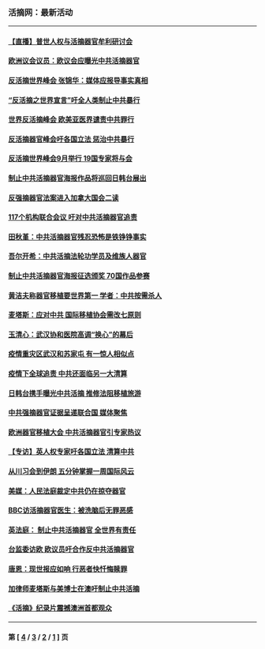 ### 活摘网：最新活动
---
#### [【直播】普世人权与活摘器官牟利研讨会](../../pages/nf5883/n13425146.md?05240430) 
#### [欧洲议会议员：欧议会应曝光中共活摘器官](../../pages/nf5883/n13336571.md?05240430) 
#### [反活摘世界峰会 张锦华：媒体应报导事实真相](../../pages/nf5883/n13278502.md?05240430) 
#### [“反活摘之世界宣言”吁全人类制止中共暴行](../../pages/nf5883/n13259730.md?05240430) 
#### [世界反活摘峰会 欧美亚医界谴责中共罪行](../../pages/nf5883/n13253550.md?05240430) 
#### [反活摘器官峰会吁各国立法 惩治中共暴行](../../pages/nf5883/n13245052.md?05240430) 
#### [反活摘世界峰会9月举行 19国专家将与会](../../pages/nf5883/n13201492.md?05240430) 
#### [制止中共活摘器官海报作品将巡回日韩台展出](../../pages/nf5883/n13177791.md?05240430) 
#### [反强摘器官法案进入加拿大国会二读](../../pages/nf5883/n13033450.md?05240430) 
#### [117个机构联合会议 吁对中共活摘器官追责](../../pages/nf5883/n12775087.md?05240430) 
#### [田秋堇：中共活摘器官残忍恐怖是铁铮铮事实](../../pages/nf5883/n12702148.md?05240430) 
#### [吾尔开希：中共活摘法轮功学员及维族人器官](../../pages/nf5883/n12693197.md?05240430) 
#### [制止中共活摘器官海报征选颁奖 70国作品参赛](../../pages/nf5883/n12692050.md?05240430) 
#### [黄洁夫称器官移植要世界第一 学者：中共按需杀人](../../pages/nf5883/n12572329.md?05240430) 
#### [麦塔斯：应对中共 国际移植协会需改七原则](../../pages/nf5883/n12514711.md?05240430) 
#### [玉清心：武汉协和医院高调“换心”的幕后](../../pages/nf5883/n12298730.md?05240430) 
#### [疫情重灾区武汉和苏家屯 有一惊人相似点](../../pages/nf5883/n12150824.md?05240430) 
#### [疫情下全球追责 中共还面临另一大清算](../../pages/nf5883/n12070397.md?05240430) 
#### [日韩台携手曝光中共活摘 推修法阻移植旅游](../../pages/nf5883/n11712046.md?05240430) 
#### [中共强摘器官证据呈递联合国 媒体聚焦](../../pages/nf5883/n11546426.md?05240430) 
#### [欧洲器官移植大会 中共活摘器官引专家热议](../../pages/nf5883/n11539095.md?05240430) 
#### [【专访】英人权专家吁各国立法 清算中共](../../pages/nf5883/n11367315.md?05240430) 
#### [从川习会到伊朗 五分钟掌握一周国际风云](../../pages/nf5883/n11338520.md?05240430) 
#### [美媒：人民法庭裁定中共仍在掠夺器官](../../pages/nf5883/n11334897.md?05240430) 
#### [BBC访活摘器官医生：被洗脑后无罪恶感](../../pages/nf5883/n11335935.md?05240430) 
#### [英法庭： 制止中共活摘器官 全世界有责任](../../pages/nf5883/n11330691.md?05240430) 
#### [台监委访欧 欧议员吁合作反中共活摘器官](../../pages/nf5883/n11109190.md?05240430) 
#### [唐恩：现世报应如响 行恶者快忏悔赎罪](../../pages/nf5883/n11104016.md?05240430) 
#### [加律师麦塔斯与美博士在澳吁制止中共活摘](../../pages/nf5883/n10724764.md?05240430) 
#### [《活摘》纪录片震撼澳洲首都观众](../../pages/nf5883/n10722747.md?05240430) 

---
#### 第 [ [4](./4.md?05240430) / [3](./3.md?05240430) / [2](./2.md?05240430) / [1](./1.md?05240430) ] 页
